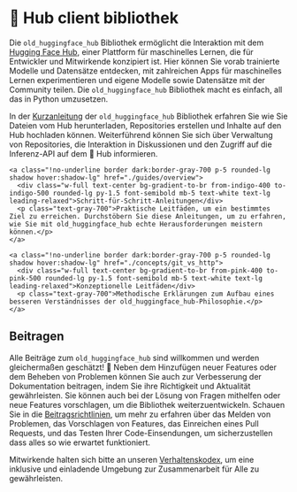 <!--⚠️ Note that this file is in Markdown but contain specific syntax for our doc-builder (similar to MDX) that may not be
rendered properly in your Markdown viewer.
-->

# 🤗 Hub client bibliothek

Die `old_huggingface_hub` Bibliothek ermöglicht die Interaktion mit dem [Hugging Face Hub](https://hf.co), einer Plattform für maschinelles Lernen, die für Entwickler und Mitwirkende konzipiert ist. Hier können Sie vorab trainierte Modelle und Datensätze entdecken, mit zahlreichen Apps für maschinelles Lernen experimentieren und eigene Modelle sowie Datensätze mit der Community teilen. Die `old_huggingface_hub` Bibliothek macht es einfach, all das in Python umzusetzen.

In der [Kurzanleitung](quick-start) der `old_huggingface_hub` Bibliothek erfahren Sie wie Sie Dateien vom Hub herunterladen, Repositories erstellen und Inhalte auf den Hub hochladen können. Weiterführend können Sie sich über Verwaltung von Repositories, die Interaktion in Diskussionen und den Zugriff auf die Inferenz-API auf dem 🤗 Hub informieren.

<div class="mt-10">
  <div class="w-full flex flex-col space-y-4 md:space-y-0 md:grid md:grid-cols-2 md:gap-y-4 md:gap-x-5">

    <a class="!no-underline border dark:border-gray-700 p-5 rounded-lg shadow hover:shadow-lg" href="./guides/overview">
      <div class="w-full text-center bg-gradient-to-br from-indigo-400 to-indigo-500 rounded-lg py-1.5 font-semibold mb-5 text-white text-lg leading-relaxed">Schritt-für-Schritt-Anleitungen</div>
      <p class="text-gray-700">Praktische Leitfäden, um ein bestimmtes Ziel zu erreichen. Durchstöbern Sie diese Anleitungen, um zu erfahren, wie Sie mit old_huggingface_hub echte Herausforderungen meistern können.</p>
    </a>

    <a class="!no-underline border dark:border-gray-700 p-5 rounded-lg shadow hover:shadow-lg" href="./concepts/git_vs_http">
      <div class="w-full text-center bg-gradient-to-br from-pink-400 to-pink-500 rounded-lg py-1.5 font-semibold mb-5 text-white text-lg leading-relaxed">Konzeptionelle Leitfäden</div>
      <p class="text-gray-700">Methodische Erklärungen zum Aufbau eines besseren Verständnisses der old_huggingface_hub-Philosophie.</p>
    </a>

  </div>
</div>

<!-- <a class="!no-underline border dark:border-gray-700 p-5 rounded-lg shadow hover:shadow-lg" href="./package_reference/overview">
  <div class="w-full text-center bg-gradient-to-br from-purple-400 to-purple-500 rounded-lg py-1.5 font-semibold mb-5 text-white text-lg leading-relaxed">Referenz</div>
  <p class="text-gray-700">Umfassende und technische Beschreibung der Klassen und Methoden von old_huggingface_hub.</p>
</a> -->

<!--
<a class="!no-underline border dark:border-gray-700 p-5 rounded-lg shadow hover:shadow-lg" href="./tutorials/overview"
  ><div class="w-full text-center bg-gradient-to-br from-blue-400 to-blue-500 rounded-lg py-1.5 font-semibold mb-5 text-white text-lg leading-relaxed">Tutorials</div>
  <p class="text-gray-700">Learn the basics and become familiar with using old_huggingface_hub to programmatically interact with the 🤗 Hub!</p>
</a> -->

## Beitragen

Alle Beiträge zum `old_huggingface_hub` sind willkommen und werden gleichermaßen geschätzt! 🤗 Neben dem Hinzufügen neuer Features oder dem Beheben von Problemen können Sie auch zur Verbesserung der Dokumentation beitragen, indem Sie ihre Richtigkeit und Aktualität gewährleisten. Sie können auch bei der Lösung von Fragen mithelfen oder neue Features vorschlagen, um die Bibliothek weiterzuentwickeln. Schauen Sie in die [Beitragsrichtlinien](https://github.com/huggingface/old_huggingface_hub/blob/main/CONTRIBUTING.md), um mehr zu erfahren über das Melden von Problemen, das Vorschlagen von Features, das Einreichen eines Pull Requests, und das Testen Ihrer Code-Einsendungen, um sicherzustellen dass alles so wie erwartet funktioniert.

Mitwirkende halten sich bitte an unseren [Verhaltenskodex](https://github.com/huggingface/old_huggingface_hub/blob/main/CODE_OF_CONDUCT.md), um eine inklusive und einladende Umgebung zur Zusammenarbeit für Alle zu gewährleisten.
